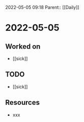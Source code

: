 2022-05-05 09:18
Parent:: [[Daily]]

# 2022-05-05

## Worked on

- [[sick]]

## TODO

- [[sick]]

## Resources

- xxx
